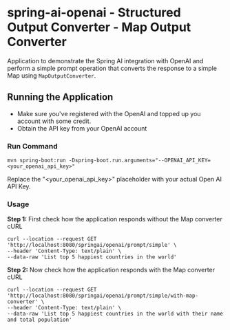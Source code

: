 # spring-ai-openai - Structured Output Converter - Map Output Converter

Application to demonstrate the Spring AI integration with OpenAI and perform a simple prompt operation that converts the response to a simple Map using `MapOutputConverter`.

## Running the Application 
- Make sure you've registered with the OpenAI and topped up you account with some credit.
- Obtain the API key from your OpenAI account

### Run Command
```
mvn spring-boot:run -Dspring-boot.run.arguments="--OPENAI_API_KEY=<your_openai_api_key>"
```

Replace the "<your_openai_api_key>" placeholder with your actual Open AI API Key.

### Usage

**Step 1:** First check how the application responds without the Map converter
cURL
```
curl --location --request GET 'http://localhost:8080/springai/openai/prompt/simple' \
--header 'Content-Type: text/plain' \
--data-raw 'List top 5 happiest countries in the world'
```

**Step 2:** Now check how the application responds with the Map converter
cURL
```
curl --location --request GET 'http://localhost:8080/springai/openai/prompt/simple/with-map-converter' \
--header 'Content-Type: text/plain' \
--data-raw 'List top 5 happiest countries in the world with their name and total population'
```



